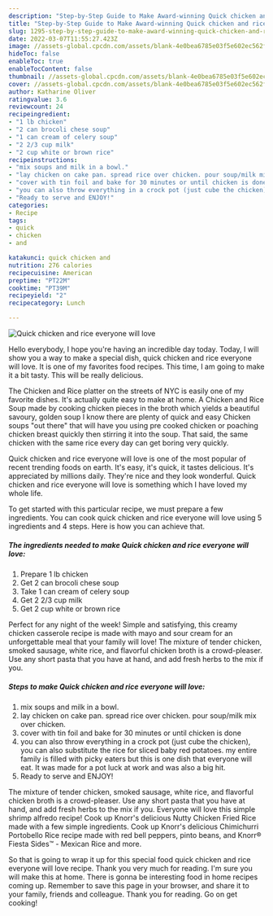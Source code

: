 ```yaml
---
description: "Step-by-Step Guide to Make Award-winning Quick chicken and rice everyone will love"
title: "Step-by-Step Guide to Make Award-winning Quick chicken and rice everyone will love"
slug: 1295-step-by-step-guide-to-make-award-winning-quick-chicken-and-rice-everyone-will-love
date: 2022-03-07T11:55:27.423Z
image: //assets-global.cpcdn.com/assets/blank-4e0bea6785e03f5e602ec562f230caae08da540cada707380b4fe1bbebba43da.png
hideToc: false
enableToc: true
enableTocContent: false
thumbnail: //assets-global.cpcdn.com/assets/blank-4e0bea6785e03f5e602ec562f230caae08da540cada707380b4fe1bbebba43da.png
cover: //assets-global.cpcdn.com/assets/blank-4e0bea6785e03f5e602ec562f230caae08da540cada707380b4fe1bbebba43da.png
author: Katharine Oliver
ratingvalue: 3.6
reviewcount: 24
recipeingredient:
- "1 lb chicken"
- "2 can brocoli chese soup"
- "1 can cream of celery soup"
- "2 2/3 cup milk"
- "2 cup white or brown rice"
recipeinstructions:
- "mix soups and milk in a bowl."
- "lay chicken on cake pan. spread rice over chicken. pour soup/milk mix over chicken."
- "cover with tin foil and bake for 30 minutes or until chicken is done"
- "you can also throw everything in a crock pot (just cube the chicken), you can also substitute the rice for sliced baby red potatoes.  my entire family is filled with picky eaters but this is one dish that everyone will eat. It was made for a pot luck at work and was also a big hit."
- "Ready to serve and ENJOY!"
categories:
- Recipe
tags:
- quick
- chicken
- and

katakunci: quick chicken and 
nutrition: 276 calories
recipecuisine: American
preptime: "PT22M"
cooktime: "PT39M"
recipeyield: "2"
recipecategory: Lunch

---
```



![Quick chicken and rice everyone will love](//assets-global.cpcdn.com/assets/blank-4e0bea6785e03f5e602ec562f230caae08da540cada707380b4fe1bbebba43da.png)

Hello everybody, I hope you're having an incredible day today. Today, I will show you a way to make a special dish, quick chicken and rice everyone will love. It is one of my favorites food recipes. This time, I am going to make it a bit tasty. This will be really delicious.

The Chicken and Rice platter on the streets of NYC is easily one of my favorite dishes. It&#39;s actually quite easy to make at home. A Chicken and Rice Soup made by cooking chicken pieces in the broth which yields a beautiful savoury, golden soup I know there are plenty of quick and easy Chicken soups &#34;out there&#34; that will have you using pre cooked chicken or poaching chicken breast quickly then stirring it into the soup. That said, the same chicken with the same rice every day can get boring very quickly.

Quick chicken and rice everyone will love is one of the most popular of recent trending foods on earth. It's easy, it's quick, it tastes delicious. It's appreciated by millions daily. They're nice and they look wonderful. Quick chicken and rice everyone will love is something which I have loved my whole life.


To get started with this particular recipe, we must prepare a few ingredients. You can cook quick chicken and rice everyone will love using 5 ingredients and 4 steps. Here is how you can achieve that.

<!--inarticleads1-->

##### The ingredients needed to make Quick chicken and rice everyone will love:

1. Prepare 1 lb chicken
1. Get 2 can brocoli chese soup
1. Take 1 can cream of celery soup
1. Get 2 2/3 cup milk
1. Get 2 cup white or brown rice


Perfect for any night of the week! Simple and satisfying, this creamy chicken casserole recipe is made with mayo and sour cream for an unforgettable meal that your family will love! The mixture of tender chicken, smoked sausage, white rice, and flavorful chicken broth is a crowd-pleaser. Use any short pasta that you have at hand, and add fresh herbs to the mix if you. 

<!--inarticleads2-->

##### Steps to make Quick chicken and rice everyone will love:

1. mix soups and milk in a bowl.
1. lay chicken on cake pan. spread rice over chicken. pour soup/milk mix over chicken.
1. cover with tin foil and bake for 30 minutes or until chicken is done
1. you can also throw everything in a crock pot (just cube the chicken), you can also substitute the rice for sliced baby red potatoes.  my entire family is filled with picky eaters but this is one dish that everyone will eat. It was made for a pot luck at work and was also a big hit.
1. Ready to serve and ENJOY!

The mixture of tender chicken, smoked sausage, white rice, and flavorful chicken broth is a crowd-pleaser. Use any short pasta that you have at hand, and add fresh herbs to the mix if you. Everyone will love this simple shrimp alfredo recipe! Cook up Knorr&#39;s delicious Nutty Chicken Fried Rice made with a few simple ingredients. Cook up Knorr&#39;s delicious Chimichurri Portobello Rice recipe made with red bell peppers, pinto beans, and Knorr® Fiesta Sides™ - Mexican Rice and more. 

So that is going to wrap it up for this special food quick chicken and rice everyone will love recipe. Thank you very much for reading. I'm sure you will make this at home. There is gonna be interesting food in home recipes coming up. Remember to save this page in your browser, and share it to your family, friends and colleague. Thank you for reading. Go on get cooking!
